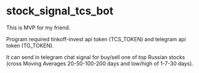 # stock_signal_tcs_bot
This is MVP for my friend. 

Program required tinkoff-invest api token (TCS_TOKEN) and telegram api token (TG_TOKEN). 

It can send in telegram chat signal for buy/sell one of top Russian stocks (cross Moving Averages 20-50-100-200 days and low/high of 1-7-30 days). 
